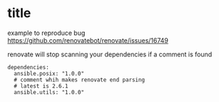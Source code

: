 # title

example to reproduce bug https://github.com/renovatebot/renovate/issues/16749


renovate will stop scanning your dependencies if a comment is found

```
dependencies:
  ansible.posix: "1.0.0"
  # comment whih makes renovate end parsing
  # latest is 2.6.1
  ansible.utils: "1.0.0"
```
